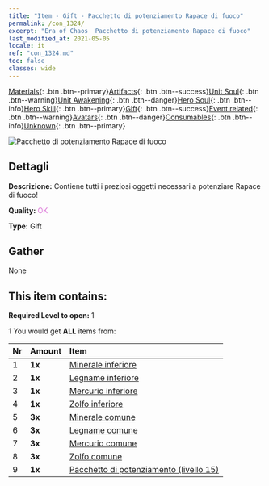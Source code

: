 ```yaml
---
title: "Item - Gift - Pacchetto di potenziamento Rapace di fuoco"
permalink: /con_1324/
excerpt: "Era of Chaos  Pacchetto di potenziamento Rapace di fuoco"
last_modified_at: 2021-05-05
locale: it
ref: "con_1324.md"
toc: false
classes: wide
---
```

 [Materials](/ItemsIT/){: .btn .btn--primary}[Artifacts](/ItemsIT/Artifacts/){: .btn .btn--success}[Unit Soul](/ItemsIT/UnitSoul/){: .btn .btn--warning}[Unit Awakening](/ItemsIT/UnitAwakening/){: .btn .btn--danger}[Hero Soul](/ItemsIT/HeroSoul/){: .btn .btn--info}[Hero Skill](/ItemsIT/HeroSkill/){: .btn .btn--primary}[Gift](/ItemsIT/Gift/){: .btn .btn--success}[Event related](/ItemsIT/Events/){: .btn .btn--warning}[Avatars](/ItemsIT/Avatars/){: .btn .btn--danger}[Consumables](/ItemsIT/Consumables/){: .btn .btn--info}[Unknown](/ItemsIT/Unknown/){: .btn .btn--primary}

 ![Pacchetto di potenziamento Rapace di fuoco](/images/t/i_906001.png)

## Dettagli
 **Descrizione:** Contiene tutti i preziosi oggetti necessari a potenziare Rapace di fuoco!

 **Quality:** <span style="color: #DA70D6">OK</span>

 **Type:** Gift

## Gather

  None

## This item contains:

 **Required Level to open:** 1

 1 You would get **ALL** items  from:

  | Nr | Amount |     Item    |
  |:---|:-------|:------------|
  | 1 |  **1x** | [Minerale inferiore](/ItemsIT/mat_1/) |  | 
  | 2 |  **1x** | [Legname inferiore](/ItemsIT/mat_1/) |  | 
  | 3 |  **1x** | [Mercurio inferiore](/ItemsIT/mat_2/) |  | 
  | 4 |  **1x** | [Zolfo inferiore](/ItemsIT/mat_3/) |  | 
  | 5 |  **3x** | [Minerale comune](/ItemsIT/mat_6/) |  | 
  | 6 |  **3x** | [Legname comune](/ItemsIT/mat_7/) |  | 
  | 7 |  **3x** | [Mercurio comune](/ItemsIT/mat_8/) |  | 
  | 8 |  **3x** | [Zolfo comune](/ItemsIT/mat_9/) |  | 
  | 9 |  **1x** | [Pacchetto di potenziamento (livello 15)](/ItemsIT/con_1325/) |  | 
